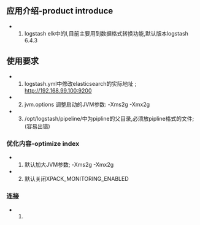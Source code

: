 ## 应用介绍-product introduce
- 1. logstash elk中的l,目前主要用到数据格式转换功能,默认版本logstash 6.4.3

## 使用要求
- 1. logstash.yml中修改elasticsearch的实际地址 ;  http://192.168.99.100:9200
- 2. jvm.options 调整启动的JVM参数: -Xms2g -Xmx2g
- 3. /opt/logstash/pipeline/中为pipline的父目录,必须放pipline格式的文件;(容易出错)

### 优化内容-optimize index
- 1. 默认加大JVM参数; -Xms2g -Xmx2g
- 2. 默认关闭XPACK_MONITORING_ENABLED

### 连接
- 1.